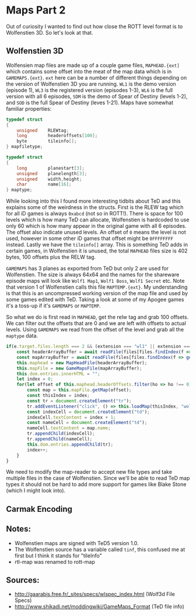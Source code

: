 Maps Part 2
===========

Out of curiosity I wanted to find out how close the ROTT level format is to Wolfenstien 3D.  So let's look at that.

Wolfenstien 3D
--------------

Wolfensien map files are made up of a couple game files, `MAPHEAD.{ext]` which contains some offset into the meat of the map data which is in `GAMEMAPS.{ext}`. `ext` here can be a number of different things depending on the version of Wolfenstien 3D you are running.  `WL1` is the demo version (episode 1), `WL3` is the registered version (episodes 1-3), `WL6` is the full version with all 6 episodes, `SDM` is the demo of Spear of Destiny (levels 1-2), and `SOD` is the full Spear of Destiny (leves 1-21).  Maps have somewhat familiar properties:

```C
typedef struct
{
	unsigned	RLEWtag;
	long		headeroffsets[100];
	byte		tileinfo[];
} mapfiletype;

typedef	struct
{
	long		planestart[3];
	unsigned	planelength[3];
	unsigned	width,height;
	char		name[16];
} maptype;
```
While looking into this I found more interesting tidbits about TeD and this explains some of the weirdness in the structs.  First is the RLEW tag which for all iD games is always `0xabcd` (not so in ROTT!). There is space for 100 levels which is how many TeD can allocate, Wolfenstien is hardcoded to use only 60 which is how many appear in the original game with all 6 episodes.  The offset also indicate unused levels.  An offset of `0` means the level is not used, however in some other iD games that offset might be `0FFFFFFFF` instead.  Lastly we have the `tileinfo[]` array.  This is something TeD adds in certain games, in Wolfenstien it is unused, the total `MAPHEAD` files size is 402 bytes, 100 offsets plus the RELW tag.

`GAMEMAPS` has 3 planes as exported from TeD but only 2 are used for Wolfenstien.  The size is always 64x64 and the names for the shareware episode maps will look like `Wolf1 Map1`, `Wolf1 Boss`, `Wolf1 Secret` etc.  Note that version 1 of Wolfenstien calls this file `MAPTEMP.{ext}`.  My understanding is that this is an uncompressed working version of the map file and used by some games edited with TeD.  Taking a look at some of my Apogee games it's a toss-up if it's `GAMEMAPS` or `MAPTEMP`.

So what we do is first read in `MAPHEAD`, get the relw tag and grab 100 offsets.  We can filter out the offsets that are 0 and we are left with offsets to actual levels.  Using `GAMEMAPS` we read from the offset of the level and grab all the `maptype` data. 

```js
if(e.target.files.length === 2 && (extension === "wl1" || extension === "wl3" || extension == "wl6" || extension === "sdm" || extension === "sod")){
	const headerArrayBuffer = await readFile(files[files.findIndex(f => getName(f.name) === "maphead")]);
	const mapArrayBuffer = await readFile(files[files.findIndex(f => getName(f.name) === "gamemaps")]);
	this.maphead = new MapHeadFile(headerArrayBuffer);
	this.mapFile = new GameMapsFile(mapArrayBuffer);
	this.dom.entries.innerHTML = "";
	let index = 0;
	for(let offset of this.maphead.headerOffsets.filter(ho => ho !== 0)){
		const map = this.mapFile.getMap(offset);
		const thisIndex = index;
		const tr = document.createElement("tr");
		tr.addEventListener("click", () => this.loadMap(thisIndex, "wolf"));
		const indexCell = document.createElement("td");
		indexCell.textContent = index + 1;
		const nameCell = document.createElement("td");
		nameCell.textContent = map.name;
		tr.appendChild(indexCell);
		tr.appendChild(nameCell);
		this.dom.entries.appendChild(tr);
		index++;
	}
}
```

We need to modify the map-reader to accept new file types and take multiple files in the case of Wolfenstien.  Since we'll be able to read TeD map types it should not be hard to add more support for games like Blake Stone (which I might look into).

Carmak Encoding
---------------


Notes:
------

- Wolfenstien maps are signed with TeD5 version 1.0.
- The Wolfenstien source has a variable called `tinf`, this confused me at first but I think it stands for "tileInfo"
- rtl-map was renamed to rott-map

Sources:
-------

- http://gaarabis.free.fr/_sites/specs/wlspec_index.html (Wolf3d File Specs)
- http://www.shikadi.net/moddingwiki/GameMaps_Format (TeD file info)